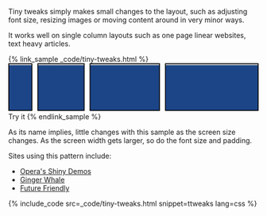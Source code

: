 


<p class="intro">
  Tiny tweaks simply makes small changes to the layout, such as adjusting font size, resizing images or moving content around in very minor ways.
</p>

It works well on single column layouts such as one page linear websites, text
heavy articles.

{% link_sample _code/tiny-tweaks.html %}
  <img src="imgs/tiny-tweaks.svg">
  Try it
{% endlink_sample %}

As its name implies, little changes with this sample as the screen size changes.
As the screen width gets larger, so do the font size and padding.

Sites using this pattern include:

 * [Opera's Shiny Demos](http://shinydemos.com/)
 * [Ginger Whale](http://gingerwhale.com/)
 * [Future Friendly](http://futurefriendlyweb.com/)

{% include_code src=_code/tiny-tweaks.html snippet=ttweaks lang=css %}





